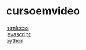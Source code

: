 # cursoemvideo 
<a href='https://gabrielryanft.github.io/learning/cursoemvideo/htmlecss/' target='_blank' rel='next'>htmlecss</a><br/>
<a href='https://gabrielryanft.github.io/learning/cursoemvideo/javascript/' target='_blank' rel='next'>javascript</a><br/>
<a href='https://gabrielryanft.github.io/learning/cursoemvideo/python/' target='_blank' rel='next'>python</a><br/>
